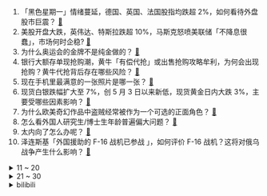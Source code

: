 1. 「黑色星期一」情绪蔓延，德国、英国、法国股指均跌超 2%，如何看待外盘股市巨震？ [:link:](https://www.zhihu.com/question/663514351)
2. 美股开盘大跌，英伟达、特斯拉跌超 10%，马斯克怒喷美联储「不降息很蠢」，市场何时企稳? [:link:](https://www.zhihu.com/question/663537701)
3. 为什么奥运会的金牌不是纯金做的？ [:link:](https://www.zhihu.com/question/49193418)
4. 银行大额存单现抢购潮，黄牛「有偿代抢」或出售抢购攻略牟利，为何会出现抢购？黄牛代抢背后存在哪些风险？ [:link:](https://www.zhihu.com/question/663494996)
5. 现在手机里最满意的一张照片是哪一张？ [:link:](https://www.zhihu.com/question/663178989)
6. 现货白银跌幅扩大至 7%，创 5 月 3 日以来新低，现货黄金日内大跌 3%，主要受哪些因素影响？ [:link:](https://www.zhihu.com/question/663534678)
7. 为什么欧美奇幻作品中盗贼经常被作为一个可选的正面角色？ [:link:](https://www.zhihu.com/question/663501861)
8. 怎么看外国人研究生/博士生年龄普遍偏大问题？ [:link:](https://www.zhihu.com/question/459495732)
9. 太内向了怎么办呢？ [:link:](https://www.zhihu.com/question/662844683)
10. 泽连斯基「外国援助的 F-16 战机已参战 」，如何评价 F-16 战机？这将对俄乌战争产生什么影响？ [:link:](https://www.zhihu.com/question/663488323)
<details>
<summary>11 ~ 20</summary>

11. 英国多个城市爆发 13 年来最大规模的骚乱，目前情况如何？政府将面临哪些问题？ [:link:](https://www.zhihu.com/question/663484352)
12. 如何评价2024巴黎奥运会羽毛球男子单打金牌赛，安赛龙2比0轻取昆拉武特，成功卫冕？ [:link:](https://www.zhihu.com/question/663538761)
13. 在职场中，职场新人是否可以通过「发脾气」以达到工作目的，同时不损害人际关系？ [:link:](https://www.zhihu.com/question/662639742)
14. 职场新人如何培养「钝感力」，告别「玻璃心」，更加从容的面对职场挑战？ [:link:](https://www.zhihu.com/question/662639638)
15. 公司招聘设生肖门槛「属狗者勿投」，设置这种就业门槛能否被认定为违法？从法律角度如何解读？ [:link:](https://www.zhihu.com/question/663516655)
16. 巴黎奥运会比利时铁人三项队被迫退赛，因运动员塞纳河游泳后感染大肠杆菌，会对比赛带来哪些影响？会取消吗？ [:link:](https://www.zhihu.com/question/663491704)
17. 亚太股市全线暴跌，但斌发文「历史证明，恐慌的时候买入，都没错」，你赞成这一说法吗？投资者到底该怎么做？ [:link:](https://www.zhihu.com/question/663510966)
18. 市民称「祖传雕像」被骗走，警方追回后却移交博物馆，当事人该如何维权？祖传文物是否可以被视为拥有所有权？ [:link:](https://www.zhihu.com/question/662977751)
19. 如何评价华为 nova Flip 采用玄武水滴铰链获全球首个瑞士 SGS 120万次折叠认证？ [:link:](https://www.zhihu.com/question/663529364)
20. 诺贝尔物理学奖获得者李政道先生去世，如何评价李先生一生的功绩？ [:link:](https://www.zhihu.com/question/663505241)
</details>
<details>
<summary>21 ~ 30</summary>

21. 今年上半年结婚登记数再创新低，较去年同期减少 49.8 万对，如何看待这一现象？ [:link:](https://www.zhihu.com/question/663487546)
22. 看樊振东夺冠比赛，在为他喊加油的同时，我有一个疑问，是外国运动员不出汗，还是中国队的衣服不吸汗？ [:link:](https://www.zhihu.com/question/663449911)
23. 300 万请知名男星明道直播带货，实际卖出 20 余万，品牌方要求退款，艺人公司回应，如何看待此事？ [:link:](https://www.zhihu.com/question/663445397)
24. 发自内心的喜欢数学或者物理这种学科的人多吗？ [:link:](https://www.zhihu.com/question/663177921)
25. 如何评价《唐朝诡事录之西行》大结局? [:link:](https://www.zhihu.com/question/663428901)
26. 2024 巴黎奥运会篮球女子小组赛-C组日本 58:85 比利时，如何评价这场比赛？ [:link:](https://www.zhihu.com/question/663427043)
27. 下雨了你还会坚持骑行吗? [:link:](https://www.zhihu.com/question/661828467)
28. 把别人的充电枪拔下来是不是不太好？ [:link:](https://www.zhihu.com/question/655960667)
29. 孟加拉国总理谢赫·哈西娜辞职，她为何辞职？会对该国产生什么影响？ [:link:](https://www.zhihu.com/question/663522505)
30. 铁的熔点是1540℃，为什么中国古代炉温大于1200℃就可以用来将铁矿石化为铁水来炼铁了？ [:link:](https://www.zhihu.com/question/663409412)
</details><details>
<summary>bilibili</summary>

</details>